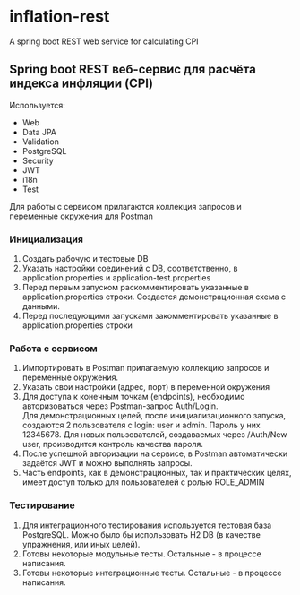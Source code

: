 # inflation-rest
A spring boot REST web service for calculating CPI

## Spring boot REST веб-сервис для расчёта индекса инфляции (CPI)

Используется:
* Web
* Data JPA
* Validation
* PostgreSQL
* Security
* JWT
* i18n
* Test

Для работы с сервисом прилагаются коллекция запросов и переменные окружения для Postman

### Инициализация

1. Создать рабочую и тестовые DB
2. Указать настройки соединений с DB, соответственно, в application.properties и application-test.properties
3. Перед первым запуском раскомментировать указанные в application.properties строки. Создастся демонстрационная схема с
   данными.
4. Перед последующими запусками закомментировать указанные в application.properties строки

### Работа с сервисом

1. Импортировать в Postman прилагаемую коллекцию запросов и переменные окружения.
2. Указать свои настройки (адрес, порт) в переменной окружения
3. Для доступа к конечным точкам (endpoints), необходимо авторизоваться через Postman-запрос Auth/Login.  
   Для демонстрационных целей, после инициализационного запуска, создаются 2 пользователя с login: user и admin.
   Пароль у них 12345678.
   Для новых пользователей, создаваемых через /Auth/New user, производится контроль качества пароля.
4. После успешной авторизации на сервисе, в Postman автоматически задаётся JWT и можно выполнять запросы.
5. Часть endpoints, как в демонстрационных, так и практических целях, имеет доступ только для пользователей с ролью
   ROLE_ADMIN

### Тестирование

1. Для интеграционного тестирования используется тестовая база PostgreSQL. Можно было бы использовать H2 DB (в качестве
   упражнения, или иных целей).
2. Готовы некоторые модульные тесты. Остальные - в процессе написания.
3. Готовы некоторые интеграционные тесты. Остальные - в процессе написания.